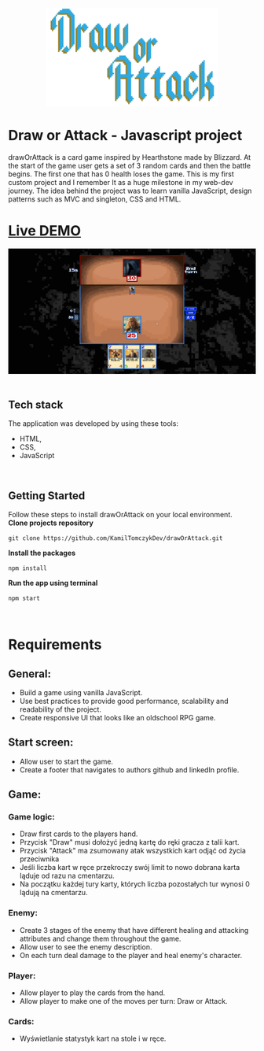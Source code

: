 <p align="center">
  <img src="src/img/logo.png" width="350" height="200" />
</p>

# Draw or Attack - Javascript project
drawOrAttack is a card game inspired by Hearthstone made by Blizzard. At the start of the game user gets a set of 3 random cards and then the battle begins. The first one that has 0 health loses the game. This is my first custom project and I remember It as a huge milestone in my web-dev journey. The idea behind the project was to learn vanilla JavaScript, design patterns such as MVC and singleton, CSS and HTML.

# [Live DEMO](https://power-space.vercel.app)

<img src="src/img/game-preview.gif" />
<br>
<br>

## Tech stack
The application was developed by using these tools:
- HTML,
- CSS,
- JavaScript
<br>
  
## Getting Started

Follow these steps to install drawOrAttack on your local environment.
<br>
<strong>Clone projects repository</strong>
```
git clone https://github.com/KamilTomczykDev/drawOrAttack.git
```
<strong>Install the packages</strong>
```
npm install
```

<strong>Run the app using terminal</strong>
```
npm start
```
<br>

# Requirements

## General:
- Build a game using vanilla JavaScript.
- Use best practices to provide good performance, scalability and readability of the project.
- Create responsive UI that looks like an oldschool RPG game.

## Start screen:
- Allow user to start the game.
- Create a footer that navigates to authors github and linkedIn profile.

## Game:
### Game logic:
- Draw first cards to the players hand.
- Przycisk "Draw" musi dołożyć jedną kartę do ręki gracza z talii kart.
- Przycisk "Attack" ma zsumowany atak wszystkich kart odjąć od życia przeciwnika
- Jeśli liczba kart w ręce przekroczy swój limit to nowo dobrana karta ląduje od razu na cmentarzu.
- Na początku każdej tury karty, których liczba pozostałych tur wynosi 0 lądują na cmentarzu.
### Enemy:
- Create 3 stages of the enemy that have different healing and attacking attributes and change them throughout the game.
- Allow user to see the enemy description.
- On each turn deal damage to the player and heal enemy's character.

### Player:
- Allow player to play the cards from the hand.
- Allow player to make one of the moves per turn: Draw or Attack.
### Cards:
- Wyświetlanie statystyk kart na stole i w ręce.

